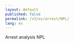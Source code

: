 ```yaml
---
layout: default
published: false
permalink: /v3/es/arrest/NPL/
lang: es
---
```


Arrest analysis NPL
